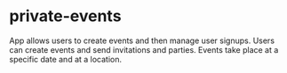 # private-events

App allows users to create events and then manage user signups. Users can create events and send invitations and parties. Events take place at a specific date and at a location.